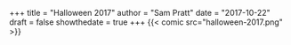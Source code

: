 +++
title = "Halloween 2017"
author = "Sam Pratt"
date = "2017-10-22"
draft = false
showthedate = true
+++
{{< comic src="halloween-2017.png" >}}
